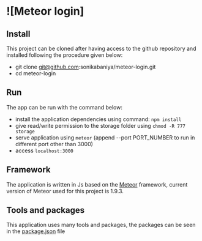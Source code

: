 # ![Meteor login]

## Install

This project can be cloned after having access to the github repository and installed following the procedure given below:

* git clone git@github.com:sonikabaniya/meteor-login.git
* cd meteor-login

## Run

The app can be run with the command below:

* install the application dependencies using command: ` npm install `
* give read/write permission to the storage folder using `chmod -R 777 storage`
* serve application using `meteor` (append --port PORT_NUMBER to run in different port other than 3000)
* access `localhost:3000`

## Framework

The application is written in Js based on the [Meteor](https://www.meteor.com/) framework, current version of Meteor
used for this project is 1.9.3.
 

## Tools and packages

This application uses many tools and packages, the packages can 
be seen in the [package.json](#) file
